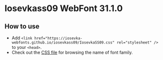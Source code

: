 # Iosevkass09 WebFont 31.1.0

## How to use

- Add `<link href="https://iosevka-webfonts.github.io/iosevkass09/IosevkaSS09.css" rel="stylesheet" />` to your `<head>`.
- Check out the [CSS file](./IosevkaSS09.css) for browsing the name of font family.
